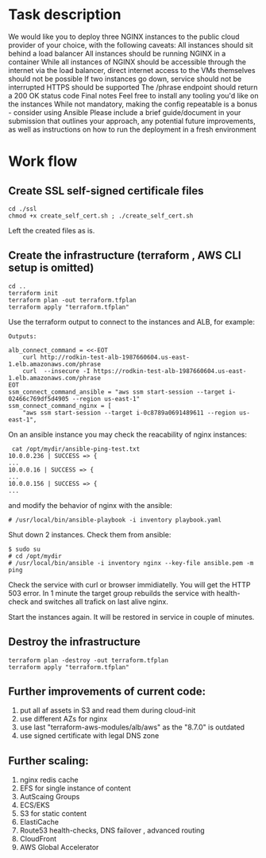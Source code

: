 # Task description

We would like you to deploy three NGINX instances to the public cloud provider of your choice, with the following caveats:
All instances should sit behind a load balancer
All instances should be running NGINX in a container
While all instances of NGINX should be accessible through the internet via the load balancer, direct internet access to the VMs themselves should not be possible
If two instances go down, service should not be interrupted
HTTPS should be supported
The /phrase endpoint should return a 200 OK status code
Final notes
Feel free to install any tooling you'd like on the instances
While not mandatory, making the config repeatable is a bonus - consider using Ansible
Please include a brief guide/document in your submission that outlines your approach, any potential future improvements, as well as instructions on how to run the deployment in a fresh environment

# Work flow

## Create SSL self-signed certificale files

```
cd ./ssl
chmod +x create_self_cert.sh ; ./create_self_cert.sh
```

Left the created files as is.

## Create the infrastructure (terraform , AWS CLI setup is omitted)

```
cd ..
terraform init
terraform plan -out terraform.tfplan
terraform apply "terraform.tfplan"
```

Use the terraform output to connect to the instances and ALB, for example:
```
Outputs:

alb_connect_command = <<-EOT
    curl http://rodkin-test-alb-1987660604.us-east-1.elb.amazonaws.com/phrase
    curl  --insecure -I https://rodkin-test-alb-1987660604.us-east-1.elb.amazonaws.com/phrase
EOT
ssm_connect_command_ansible = "aws ssm start-session --target i-02466c769df5d4905 --region us-east-1"
ssm_connect_command_nginx = [
    "aws ssm start-session --target i-0c8789a0691489611 --region us-east-1",
```

On an ansible instance you may check the reacability of nginx instances:

```
 cat /opt/mydir/ansible-ping-test.txt
10.0.0.236 | SUCCESS => {
...
10.0.0.16 | SUCCESS => {
...
10.0.0.156 | SUCCESS => {
...
```
and modify the behavior of nginx with the ansible:
```
# /usr/local/bin/ansible-playbook -i inventory playbook.yaml
```

Shut down 2 instances. Check them from ansible:
```
$ sudo su
# cd /opt/mydir
# /usr/local/bin/ansible -i inventory nginx --key-file ansible.pem -m ping
```

Check the service with curl or browser immidiatelly. You will get the HTTP 503 error.
In 1 minute the target group rebuilds the service with health-check and switches all trafick on last alive nginx.

Start the instances again. It will be restored in service in couple of minutes.

## Destroy the infrastructure
```
terraform plan -destroy -out terraform.tfplan
terraform apply "terraform.tfplan"
```
## Further improvements of current code:

1. put all af assets in S3 and read them during cloud-init
2. use different AZs for nginx
3. use last "terraform-aws-modules/alb/aws" as the "8.7.0" is outdated
4. use signed certificate with legal DNS zone
   
## Further scaling:

1. nginx redis cache
2. EFS for single instance of content
3. AutScaing Groups
4. ECS/EKS
5. S3 for static content
6. ElastiCache
7. Route53 health-checks, DNS failover , advanced routing
8. CloudFront
9. AWS Global Accelerator
   